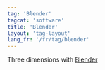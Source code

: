 ```yaml
---
tag: 'Blender'
tagcat: 'software'
title: 'Blender'
layout: 'tag-layout'
lang_fr: '/fr/tag/blender'
---
```


Three dimensions with [Blender](http://www.blender.org/)
